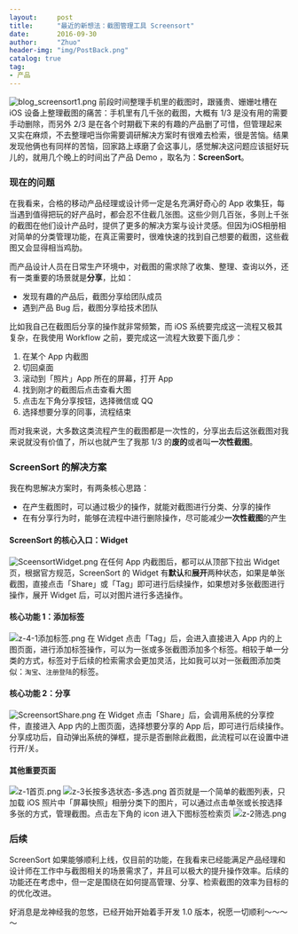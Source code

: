 ```yaml
---
layout:     post
title:      "最近的新想法：截图管理工具 Screensort"
date:       2016-09-30
author:     "Zhuo"
header-img: "img/PostBack.png"
catalog: true
tag:
- 产品
---
```


![blog_screensort1.png](http://img.jinzhuo.me/blog_screensort1.png)
前段时间整理手机里的截图时，跟骚贵、姗姗吐槽在 iOS 设备上整理截图的痛苦：手机里有几千张的截图，大概有 1/3 是没有用的需要手动删除，而另外 2/3 是在各个时期截下来的有趣的产品删了可惜，但管理起来又实在麻烦，不去整理吧当你需要调研解决方案时有很难去检索，很是苦恼。结果发现他俩也有同样的苦恼，回家路上琢磨了会这事儿，感觉解决这问题应该挺好玩儿的，就用几个晚上的时间出了产品 Demo ，取名为：**ScreenSort**。

### 现在的问题  
在我看来，合格的移动产品经理或设计师一定是名充满好奇心的 App 收集狂，每当遇到值得把玩的好产品时，都会忍不住截几张图。这些少则几百张，多则上千张的截图在他们设计产品时，提供了更多的解决方案与设计灵感。但因为iOS相册相对简单的分类管理功能，在真正需要时，很难快速的找到自己想要的截图，这些截图又会显得相当鸡肋。

而产品设计人员在日常生产环境中，对截图的需求除了收集、整理、查询以外，还有一类重要的场景就是**分享**，比如：  

* 发现有趣的产品后，截图分享给团队成员
* 遇到产品 Bug 后，截图分享给技术团队  

比如我自己在截图后分享的操作就非常频繁，而 iOS 系统要完成这一流程又极其复杂，在我使用 Workflow 之前，要完成这一流程大致要下面几步：  

1. 在某个 App 内截图
2. 切回桌面
3. 滚动到「照片」App 所在的屏幕，打开 App
4. 找到刚才的截图后点击查看大图
5. 点击左下角分享按钮，选择微信或 QQ
6. 选择想要分享的同事，流程结束  

而对我来说，大多数这类流程产生的截图都是一次性的，分享出去后这张截图对我来说就没有价值了，所以也就产生了我那 1/3 的**废的**或者叫**一次性截图**。  

### ScreenSort 的解决方案  
我在构思解决方案时，有两条核心思路：  

* 在产生截图时，可以通过极少的操作，就能对截图进行分类、分享的操作
* 在有分享行为时，能够在流程中进行删除操作，尽可能减少**一次性截图**的产生  

#### ScreenSort 的核心入口：Widget  
![SceensortWidget.png](http://img.jinzhuo.me/SceensortWidget.png)
在任何 App 内截图后，都可以从顶部下拉出 Widget 页，根据官方规范，ScreenSort 的 Widget 有**默认**和**展开**两种状态，如果是单张截图，直接点击「Share」或「Tag」即可进行后续操作，如果想对多张截图进行操作，展开 Widget 后，可以对图片进行多选操作。

#### 核心功能 1：添加标签
![z-4-1添加标签.png](http://img.jinzhuo.me/z-4-1添加标签.png)
在 Widget 点击「Tag」后，会进入直接进入 App 内的上图页面，进行添加标签操作，可以为一张或多张截图添加多个标签。相较于单一分类的方式，标签对于后续的检索需求会更加灵活，比如我可以对一张截图添加类似：`淘宝`、`注册登陆`的标签。  

#### 核心功能 2：分享
![ScreensortShare.png](http://img.jinzhuo.me/ScreensortShare.png)
在 Widget 点击「Share」后，会调用系统的分享控件，直接进入 App 内的上图页面，选择想要分享的 App 后，即可进行后续操作。  
分享成功后，自动弹出系统的弹框，提示是否删除此截图，此流程可以在设置中进行开/关。  

#### 其他重要页面
![z-1首页.png](http://img.jinzhuo.me/z-1首页.png)
![z-3长按多选状态-多选.png](http://img.jinzhuo.me/z-3长按多选状态-多选.png)
首页就是一个简单的截图列表，只加载 iOS 照片中「屏幕快照」相册分类下的图片，可以通过点击单张或长按选择多张的方式，管理截图。点击左下角的 icon 进入下图标签检索页
![z-2筛选.png](http://img.jinzhuo.me/z-2筛选.png)  

### 后续
ScreenSort 如果能够顺利上线，仅目前的功能，在我看来已经能满足产品经理和设计师在工作中与截图相关的场景需求了，并且可以极大的提升操作效率。后续的功能还在考虑中，但一定是围绕在如何提高管理、分享、检索截图的效率为目标的的优化改进。  

好消息是龙神经我的忽悠，已经开始开始着手开发 1.0 版本，祝愿一切顺利～～～～